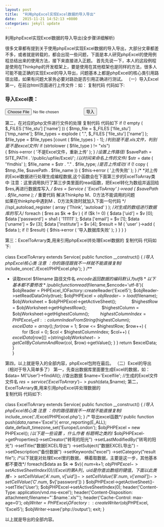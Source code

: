 ```yaml
---
layout: post
title:  "利用phpExcel实现Excel数据的导入导出"
date:   2015-11-21 14:52:13 +0800
categories: jekyll update
---
```


利用phpExcel实现Excel数据的导入导出(全步骤详细解析)

很多文章都有提到关于使用phpExcel实现Excel数据的导入导出，大部分文章都差不多，或者就是转载的，都会出现一些问题，下面是本人研究phpExcel的使用例程总结出来的使用方法，接下来直接进入正题。 
首先先说一下，本人的这段例程是使用在Thinkphp的开发框架上，要是使用在其他框架也是同样的方法，很多人可能不能正确的实现Excel的导入导出，问题基本上都是phpExcel的核心类引用路径出错，如果有问题大家务必要对路劲是否引用正确进行测试。
（一）导入Excel
第一，在前台html页面进行上传文件：如：
复制代码 代码如下:

<form method="post" action="php文件" enctype="multipart/form-data">
         <h3>导入Excel表：</h3><input  type="file" name="file_stu" />
           <input type="submit"  value="导入" />
</form>

第二，在对应的php文件进行文件的处理
复制代码 代码如下
 if (! empty ( $_FILES ['file_stu'] ['name'] )) 
 {
    $tmp_file = $_FILES ['file_stu'] ['tmp_name'];
    $file_types = explode ( ".", $_FILES ['file_stu'] ['name'] );
    $file_type = $file_types [count ( $file_types ) - 1];
     /*判别是不是.xls文件，判别是不是excel文件*/
     if (strtolower ( $file_type ) != "xls")              
    {
          $this->error ( '不是Excel文件，重新上传' );
     }
    /*设置上传路径*/
     $savePath = SITE_PATH . '/public/upfile/Excel/';
    /*以时间来命名上传的文件*/
     $str = date ( 'Ymdhis' ); 
     $file_name = $str . "." . $file_type;
     /*是否上传成功*/
     if (! copy ( $tmp_file, $savePath . $file_name )) 
      {
          $this->error ( '上传失败' );
      }
    /*
       *对上传的Excel数据进行处理生成编程数据,这个函数会在下面第三步的ExcelToArray类中
      注意：这里调用执行了第三步类里面的read函数，把Excel转化为数组并返回给$res,再进行数据库写入
    */
  $res = Service ( 'ExcelToArray' )->read ( $savePath . $file_name );
   /*
        重要代码 解决Thinkphp M、D方法不能调用的问题   
        如果在thinkphp中遇到M 、D方法失效时就加入下面一句代码
    */
   //spl_autoload_register ( array ('Think', 'autoload' ) );
   /*对生成的数组进行数据库的写入*/
   foreach ( $res as $k => $v ) 
   {
       if ($k != 0) 
      {
           $data ['uid'] = $v [0];
           $data ['password'] = sha1 ( '111111' );
           $data ['email'] = $v [1];
           $data ['uname'] = $v [3];
          $data ['institute'] = $v [4];
         $result = M ( 'user' )->add ( $data );
         if (! $result) 
         {
              $this->error ( '导入数据库失败' );
          }
      }
   }
}

第三：ExcelToArrary类,用来引用phpExcel并处理Excel数据的
复制代码 代码如下:

class ExcelToArrary extends Service{
 public function __construct() {
     /*导入phpExcel核心类    注意 ：你的路径跟我不一样就不能直接复制*/
     include_once('./Excel/PHPExcel.php');
 }
/**
* 读取excel $filename 路径文件名 $encode 返回数据的编码 默认为utf8
*以下基本都不要修改
*/ 
public function read($filename,$encode='utf-8'){
          $objReader = PHPExcel_IOFactory::createReader('Excel5'); 
          $objReader->setReadDataOnly(true); 
          $objPHPExcel = $objReader->load($filename); 
          $objWorksheet = $objPHPExcel->getActiveSheet(); 
　　　 $highestRow = $objWorksheet->getHighestRow(); 
　　　 $highestColumn = $objWorksheet->getHighestColumn(); 
　　    $highestColumnIndex = PHPExcel_Cell::columnIndexFromString($highestColumn); 
 　　   $excelData = array(); 
 　　　for ($row = 1; $row <= $highestRow; $row++) { 
    　　  for ($col = 0; $col < $highestColumnIndex; $col++) { 
                 $excelData[$row][] =(string)$objWorksheet->getCellByColumnAndRow($col, $row)->getValue();
           } 
         } 
        return $excelData; 
    }     
 }

第四，以上就是导入的全部内容，phpExcel包附在最后。
（二）Excel的导出（相对于导入简单多了）
第一，先查出数据库里面要生成Excel的数据，如：
$data= M('User')->findAll();   //查出数据
$name='Excelfile';    //生成的Excel文件文件名
$res=service('ExcelToArrary')->push($data,$name);
第二，ExcelToArrary类,用来引用phpExcel并处理数据的    
复制代码 代码如下:

class ExcelToArrary extends Service{
       public function __construct() {
              /*导入phpExcel核心类    注意 ：你的路径跟我不一样就不能直接复制*/
               include_once('./Excel/PHPExcel.php');
       }
     /* 导出excel函数*/
    public function push($data,$name='Excel'){
          error_reporting(E_ALL);
          date_default_timezone_set('Europe/London');
         $objPHPExcel = new PHPExcel();
        /*以下是一些设置 ，什么作者  标题啊之类的*/
         $objPHPExcel->getProperties()->setCreator("转弯的阳光")
                               ->setLastModifiedBy("转弯的阳光")
                               ->setTitle("数据EXCEL导出")
                               ->setSubject("数据EXCEL导出")
                               ->setDescription("备份数据")
                               ->setKeywords("excel")
                              ->setCategory("result file");
         /*以下就是对处理Excel里的数据， 横着取数据，主要是这一步，其他基本都不要改*/
        foreach($data as $k => $v){
             $num=$k+1;
             $objPHPExcel->setActiveSheetIndex(0)
                         //Excel的第A列，uid是你查出数组的键值，下面以此类推
                          ->setCellValue('A'.$num, $v['uid'])    
                          ->setCellValue('B'.$num, $v['email'])
                          ->setCellValue('C'.$num, $v['password'])
            }
            $objPHPExcel->getActiveSheet()->setTitle('User');
            $objPHPExcel->setActiveSheetIndex(0);
             header('Content-Type: application/vnd.ms-excel');
             header('Content-Disposition: attachment;filename="'.$name.'.xls"');
             header('Cache-Control: max-age=0');
             $objWriter = PHPExcel_IOFactory::createWriter($objPHPExcel, 'Excel5');
             $objWriter->save('php://output');
             exit;
      }

以上就是导出的全部内容。



[jekyll-docs]: http://jekyllrb.com/docs/home
[jekyll-gh]:   https://github.com/jekyll/jekyll
[jekyll-talk]: https://talk.jekyllrb.com/
